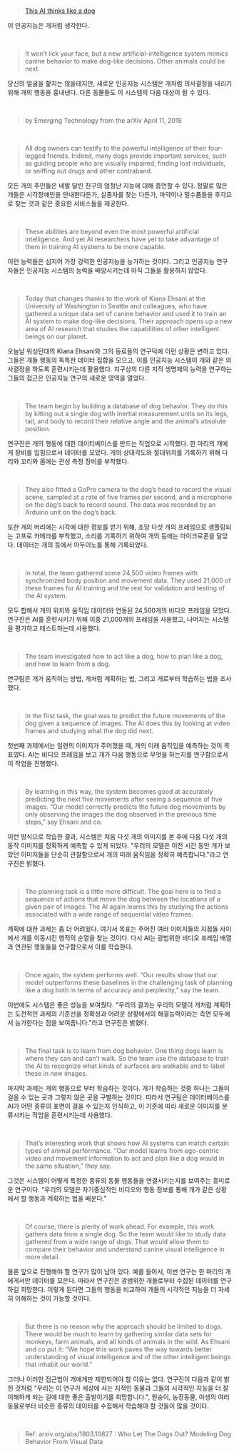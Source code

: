 <br>



> [This AI thinks like a dog](https://www.technologyreview.com/s/610775/this-ai-thinks-like-a-dog/)



이 인공지능은 개처럼 생각한다.

<br>



> It won’t lick your face, but a new artificial-intelligence system mimics canine behavior to make dog-like decisions. Other animals could be next.



당신의 얼굴을 핥지는 않을테지만, 새로운 인공지능 시스템은 개처럼 의사결정을 내리기 위해 개의 행동을 흉내낸다. 다른 동물들도 이 시스템의 다음 대상이 될 수 있다.

<br>



> by Emerging Technology from the arXiv  April 11, 2018

<br>



> All dog owners can testify to the powerful intelligence of their four-legged friends. Indeed, many dogs provide important services, such as guiding people who are visually impaired, finding lost individuals, or sniffing out drugs and other contraband.



모든 개의 주인들은 네발 달린 친구의 엄청난 지능에 대해 증언할 수 있다. 정말로 많은 개들은 시각장애인을 안내한다든가, 실종자를 찾는 다든가, 마약이나 밀수품들을 후각으로 찾는 것과 같은 중요한 서비스들을 제공한다.

<br>



> These abilities are beyond even the most powerful artificial intelligence. And yet AI researchers have yet to take advantage of them in training AI systems to be more capable.



이런 능력들은 심지어 가장 강력한 인공지능을 능가하는 것이다. 그리고 인공지능 연구자들은 인공지능 시스템의 능력을 배양시키는데 아직 그들을 활용하지 않았다.

<br>



> Today that changes thanks to the work of Kiana Ehsani at the University of Washington in Seattle and colleagues, who have gathered a unique data set of canine behavior and used it to train an AI system to make dog-like decisions. Their approach opens up a new area of AI research that studies the capabilities of other intelligent beings on our planet.



오늘날 워싱턴대의 Kiana Ehsani와 그의 동료들의 연구덕에 이런 상황은 변하고 있다. 그들은 개들 행동의 독특한 데이터 집합을 모으고, 이를 인공지능 시스템이 개와 같은 의사결정을 하도록 훈련시키는데 활용했다. 지구상의 다른 지적 생명체의 능력을 연구하는 그들의 접근은 인공지능 연구의 새로운 영역을 열었다.

<br>



> The team begin by building a database of dog behavior. They do this by kitting out a single dog with inertial measurement units on its legs, tail, and body to record their relative angle and the animal’s absolute position.



연구진은 개의 행동에 대한 데이터베이스를 만드는 작업으로 시작했다. 한 마리의 개에게 장비를 입힘으로서 데이터를 모았다. 개의 상대각도와 절대위치를 기록하기 위해 다리와 꼬리와 몸에는 관성 측정 장비를 부착했다.

<br>



> They also fitted a GoPro camera to the dog’s head to record the visual scene, sampled at a rate of five frames per second, and a microphone on the dog’s back to record sound. The data was recorded by an Arduino unit on the dog’s back.



또한 개의 머리에는 시각에 대한 정보를 얻기 위해, 초당 다섯 개의 프레임으로 샘플링되는 고프로 카메라를 부착했고, 소리를 기록하기 위하여 개의 등에는 마이크로폰을 달았다. 데이터는 개의 등에서 아두이노를 통해 기록되었다.

<br>



> In total, the team gathered some 24,500 video frames with synchronized body position and movement data. They used 21,000 of these frames for AI training and the rest for validation and testing of the AI system.



모두 합해서 개의 위치와 움직임 데이터와 연동된 24,500개의 비디오 프레임을 모았다. 연구진은 AI를 훈련시키기 위해 이중 21,000개의 프레임을 사용했고, 나머지는 시스템을 평가하고 테스트하는데 사용했다.

<br>



> The team investigated how to act like a dog, how to plan like a dog, and how to learn from a dog.



연구팀은 개가 움직이는 방법, 개처럼 계획하는 법, 그리고 개로부터 학습하는 법을 조사했다.

<br>



> In the first task, the goal was to predict the future movements of the dog given a sequence of images. The AI does this by looking at video frames and studying what the dog did next.



첫번째 과제에서는 일련의 이미지가 주어졌을 때, 개의 미래 움직임을 예측하는 것이 목표였다. AI는 비디오 프레임을 보고 개가 다음 행동으로 무엇을 하는지를 연구함으로서 이 작업을 진행했다.

<br>



> By learning in this way, the system becomes good at accurately predicting the next five movements after seeing a sequence of five images. “Our model correctly predicts the future dog movements by only observing the images the dog observed in the previous time steps,” say Ehsani and co.



이런 방식으로 학습한 결과, 시스템은 처음 다섯 개의 이미지를 본 후에 다음 다섯 개의 동작 이미지를 정확하게 예측할 수 있게 되었다. "우리의 모델은 이전 시간 동안 개가 보았던 이미지들을 단순히 관찰함으로서 개의 미래 움직임을 정확히 예측합니다."라고 연구진은 밝혔다.

<br>



> The planning task is a little more difficult. The goal here is to find a sequence of actions that move the dog between the locations of a given pair of images. The AI again learns this by studying the actions associated with a wide range of sequential video frames.



계획에 대한 과제는 좀 더 어려웠다. 여기서 목표는 주어진 여러 이미지들의 지점들 사이에서 개를 이동시킨 행적의 순열을 찾는 것이다. 다시 AI는 광범위한 비디오 프레임 배열과 연관된 행동들을 연구함으로서 이를 학습한다.

<br>



> Once again, the system performs well. “Our results show that our model outperforms these baselines in the challenging task of planning like a dog both in terms of accuracy and perplexity,” say the team.



이번에도 시스템은 좋은 성능을 보여줬다. "우리의 결과는 우리의 모델이 개처럼 계획하는 도전적인 과제의 기준선을 정확성과 어려운 상황에서의 해결능력이라는 측면 모두에서 능가한다는 점을 보여줍니다."라고 연구진은 밝혔다.

<br>



> The final task is to learn from dog behavior. One thing dogs learn is where they can and can’t walk. So the team use the database to train the AI to recognize what kinds of surfaces are walkable and to label these in new images.



마지막 과제는 개의 행동으로 부터 학습하는 것이다. 개가 학습하는 것중 하나는 그들이 걸을 수 있는 곳과 그렇지 않은 곳을 구별하는 것이다. 따라서 연구팀은 데이터베이스를 AI가 어떤 종류의 표면이 걸을 수 있는지 인식하고, 이 기준에 따라 새로운 이미지를 분류시키는 작업을 훈련시키는데 사용했다.

<br>



> That’s interesting work that shows how AI systems can match certain types of animal performance. “Our model learns from ego-centric video and movement information to act and plan like a dog would in the same situation,” they say.



그것은 시스템이 어떻게 특정한 종류의 동물 행동들을 연결시키는지를 보여주는 흥미로운 연구이다. "우리의 모델은 자기중심적인 비디오와 행동 정보를 통해 개가 같은 상황에서 할 행동과 계획하는 법을 배운다."

<br>



> Of course, there is plenty of work ahead. For example, this work gathers data from a single dog. So the team would like to study data gathered from a wide range of dogs. That would allow them to compare their behavior and understand canine visual intelligence in more detail.  



물론 앞으로 진행해야 할 연구가 많이 남아 있다. 예를 들어서, 이번 연구는 한 마리의 개에게서만 데이터를 모은다. 따라서 연구진은 광범위한 개들로부터 수집된 데이터를 연구하길 희망한다. 이렇게 된다면 그들의 행동을 비교하여 개들의 시각적인 지능을 더 자세히 이해하는 것이 가능할 것이다.

<br>



> But there is no reason why the approach should be limited to dogs. There would be much to learn by gathering similar data sets for monkeys, farm animals, and all kinds of animals in the wild. As Ehsani and co put it: “We hope this work paves the way towards better understanding of visual intelligence and of the other intelligent beings that inhabit our world.”



그러나 이러한 접근법이 개에게만 제한되어야 할 이유는 없다. 연구진이 다음과 같이 밝힌 것처럼 "우리는 이 연구가 세상에 사는 지적인 동물과 그들의 시각적인 지능을 더 잘 이해하게 되는 길에 대한 좋은 출발이기를 희망합니다.", 원숭이, 농장동물, 야생의 여러 동물로부터 비슷한 종류의 데이터를 수집해서 학습해야 할 것들이 많을 것이다. 

<br>



> Ref: arxiv.org/abs/1803.10827 : Who Let The Dogs Out? Modeling Dog Behavior From Visual Data 

<br>

